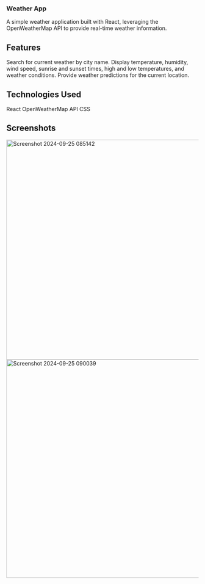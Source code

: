 ### Weather App
A simple weather application built with React, leveraging the OpenWeatherMap API to provide real-time weather information.
## Features
Search for current weather by city name.
Display temperature, humidity, wind speed, sunrise and sunset times, high and low temperatures, and weather conditions.
Provide weather predictions for the current location.
## Technologies Used
React
OpenWeatherMap API
CSS
## Screenshots

<img width="576" alt="Screenshot 2024-09-25 085142" src="https://github.com/user-attachments/assets/b0d10edb-44a8-416c-b96e-a95ca56c62e0">
<img width="573" alt="Screenshot 2024-09-25 090039" src="https://github.com/user-attachments/assets/6a307b91-0188-430f-845f-b838944b5761">
